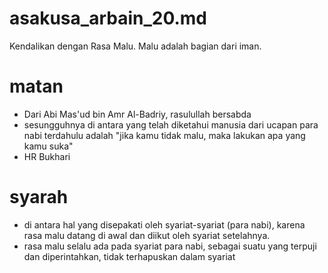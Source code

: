 # asakusa_arbain_20.md

Kendalikan dengan Rasa Malu.
Malu adalah bagian dari iman.

# matan
* Dari Abi Mas'ud bin Amr Al-Badriy, rasulullah bersabda
* sesungguhnya di antara yang telah diketahui manusia dari ucapan para nabi terdahulu adalah
  "jika kamu tidak malu, maka lakukan apa yang kamu suka"
* HR Bukhari

# syarah
* di antara hal yang disepakati oleh syariat-syariat (para nabi), 
  karena rasa malu datang di awal dan diikut oleh syariat setelahnya.
* rasa malu selalu ada pada syariat para nabi,
  sebagai suatu yang terpuji dan diperintahkan,
  tidak terhapuskan dalam syariat
